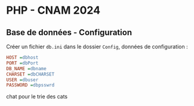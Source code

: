 # PHP - CNAM 2024

## Base de données - Configuration 

Créer un fichier `db.ini` dans le dossier `Config`, données de configuration : 

````ini
HOST =dbhost
PORT =dbPort
DB_NAME =dbname
CHARSET =dbCHARSET
USER =dbuser
PASSWORD =dbpsswrd
````
chat pour le trie des cats